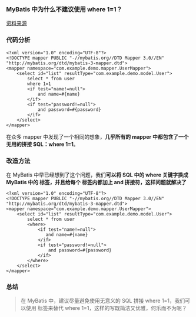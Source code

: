 

### MyBatis 中为什么不建议使用 where 1=1？

[资料来源](https://www.toutiao.com/a7030413705188065796/)

### 代码分析

~~~~
<?xml version="1.0" encoding="UTF-8"?>
<!DOCTYPE mapper PUBLIC "-//mybatis.org//DTD Mapper 3.0//EN" "http://mybatis.org/dtd/mybatis-3-mapper.dtd">
<mapper namespace="com.example.demo.mapper.UserMapper">
    <select id="list" resultType="com.example.demo.model.User">
        select * from user
        where 1=1
        <if test="name!=null">
            and name=#{name}
        </if>
        <if test="password!=null">
            and password=#{password}
        </if>
    </select>
</mapper>
~~~~

在众多 mapper 中发现了一个相同的想象，**几乎所有的 mapper 中都包含了一个无用的拼接 SQL：where 1=1**。

### 改造方法

在 MyBatis 中早已经想到了这个问题，我们**可以将 SQL 中的 where 关键字换成 MyBatis 中的 标签，并且给每个 标签内都加上 and 拼接符，这样问题就解决了**

~~~~
<?xml version="1.0" encoding="UTF-8"?>
<!DOCTYPE mapper PUBLIC "-//mybatis.org//DTD Mapper 3.0//EN" "http://mybatis.org/dtd/mybatis-3-mapper.dtd">
<mapper namespace="com.example.demo.mapper.UserMapper">
    <select id="list" resultType="com.example.demo.model.User">
        select * from user
        <where>
            <if test="name!=null">
               and name=#{name}
            </if>
            <if test="password!=null">
                and password=#{password}
            </if>
        </where>
    </select>
</mapper>
~~~~

### 总结

> 在 MyBatis 中，建议尽量避免使用无意义的 SQL 拼接 where 1=1，我们可以使用 标签来替代 where 1=1，这样的写既简洁又优雅，何乐而不为呢？